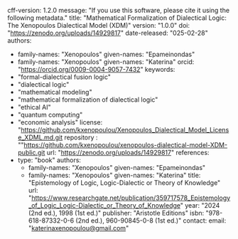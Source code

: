 cff-version: 1.2.0
message: "If you use this software, please cite it using the following metadata."
title: "Mathematical Formalization of Dialectical Logic: The Xenopoulos Dialectical Model (XDM)"
version: "1.0.0"
doi: "https://zenodo.org/uploads/14929817"
date-released: "025-02-28"
authors:
  - family-names: "Xenopoulos"
    given-names: "Epameinondas"
  - family-names: "Xenopoulos"
    given-names: "Katerina"
    orcid: "https://orcid.org/0009-0004-9057-7432"
keywords:
  - "formal-dialectical fusion logic"
  - "dialectical logic"
  - "mathematical modeling"
  - "mathematical formalization of dialectical logic"
  - "ethical AI"
  - "quantum computing"
  - "economic analysis"
license: "https://github.com/kxenopoulou/Xenopoulos_Dialectical_Model_License_XDML.md.git
 repository : ""https://github.com/kxenopoulou/xenopoulos-dialectical-model-XDM-public.git
url: "https://zenodo.org/uploads/14929817"
references:
  - type: "book"
    authors:
      - family-names: "Xenopoulos"
        given-names: "Epameinondas"
      - family-names: "Xenopoulos"
        given-names: "Katerina"
    title: "Epistemology of Logic, Logic-Dialectic or Theory of Knowledge"
    url: "https://www.researchgate.net/publication/359717578_Epistemology_of_Logic_Logic-Dialectic_or_Theory_of_Knowledge"
    year: "2024 (2nd ed.), 1998 (1st ed.)"
    publisher: "Aristotle Editions"
    isbn: "978-618-87332-0-6 (2nd ed.), 960-90845-0-8 (1st ed.)"
contact:
  email: "katerinaxenopoulou@gmail.com"